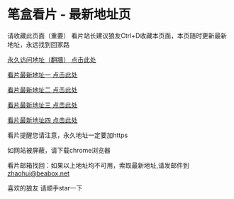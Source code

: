 # 笔盒看片 - 最新地址页

请收藏此页面（重要）
看片站长建议狼友Ctrl+D收藏本页面，本页随时更新最新地址，永远找到回家路

[永久访问地址（翻牆） 点击此处](https://beabox.net/)

[看片最新地址一 点击此处](https://bxq6n7r5y6.shop)

[看片最新地址二 点击此处](https://bxg9q5k5q0.shop)

[看片最新地址三 点击此处](https://bxm6z8v0j8.shop)

[看片最新地址四 点击此处](https://bxe8g4o7n4.shop)

看片提醒您请注意，永久地址一定要加https

如网站被屏蔽，请下载chrome浏览器

看片邮箱找回：如果以上地址均不可用，索取最新地址,请发邮件到 zhaohui@beabox.net

喜欢的狼友 请顺手star一下